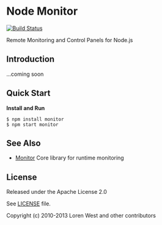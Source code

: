 Node Monitor
============

[![Build Status](https://secure.travis-ci.org/lorenwest/node-monitor.png?branch=master)](https://travis-ci.org/lorenwest/node-monitor)

Remote Monitoring and Control Panels for Node.js

Introduction
------------

...coming soon

Quick Start
-----------

**Install and Run**

    $ npm install monitor
    $ npm start monitor

See Also
--------

* [Monitor](http://lorenwest.github.com/monitor) Core library for runtime monitoring

License
-------

Released under the Apache License 2.0

See [LICENSE](https://github.com/lorenwest/node-monitor/blob/master/LICENSE) file.

Copyright (c) 2010-2013 Loren West and other contributors
